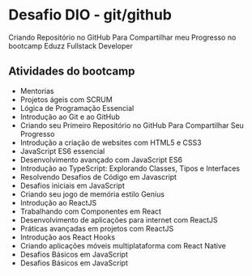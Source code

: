 # Desafio DIO - git/github

Criando Repositório no GitHub Para Compartilhar meu Progresso no bootcamp Eduzz Fullstack Developer

## Atividades do bootcamp
- Mentorias
- Projetos ágeis com SCRUM
- Lógica de Programação Essencial
- Introdução ao Git e ao GitHub
- Criando seu Primeiro Repositório no GitHub Para Compartilhar Seu Progresso
- Introdução a criação de websites com HTML5 e CSS3
- JavaScript ES6 essencial
- Desenvolvimento avançado com JavaScript ES6
- Introdução ao TypeScript: Explorando Classes, Tipos e Interfaces
- Resolvendo Desafios de Código em Javascript
- Desafios iniciais em JavaScript
- Criando seu jogo de memória estilo Genius
- Introdução ao ReactJS
- Trabalhando com Componentes em React
- Desenvolvimento de aplicações para internet com ReactJS
- Práticas avançadas em projetos com ReactJS
- Introdução aos React Hooks
- Criando aplicações móveis multiplataforma com React Native
- Desafios Básicos em JavaScript
- Desafios Básicos em JavaScript
